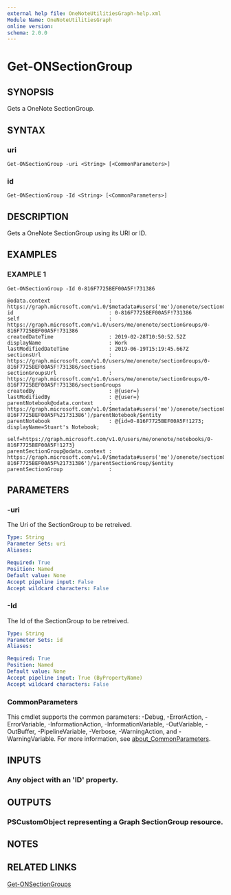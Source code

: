 ```yaml
---
external help file: OneNoteUtilitiesGraph-help.xml
Module Name: OneNoteUtilitiesGraph
online version:
schema: 2.0.0
---
```


# Get-ONSectionGroup

## SYNOPSIS
Gets a OneNote SectionGroup.

## SYNTAX

### uri
```
Get-ONSectionGroup -uri <String> [<CommonParameters>]
```

### id
```
Get-ONSectionGroup -Id <String> [<CommonParameters>]
```

## DESCRIPTION
Gets a OneNote SectionGroup using its URI or ID.

## EXAMPLES

### EXAMPLE 1
```
Get-ONSectionGroup -Id 0-816F7725BEF00A5F!731386

@odata.context                   : https://graph.microsoft.com/v1.0/$metadata#users('me')/onenote/sectionGroups/$entity
id                               : 0-816F7725BEF00A5F!731386
self                             : https://graph.microsoft.com/v1.0/users/me/onenote/sectionGroups/0-816F7725BEF00A5F!731386
createdDateTime                  : 2019-02-28T10:50:52.52Z
displayName                      : Work
lastModifiedDateTime             : 2019-06-19T15:19:45.667Z
sectionsUrl                      : https://graph.microsoft.com/v1.0/users/me/onenote/sectionGroups/0-816F7725BEF00A5F!731386/sections
sectionGroupsUrl                 : https://graph.microsoft.com/v1.0/users/me/onenote/sectionGroups/0-816F7725BEF00A5F!731386/sectionGroups
createdBy                        : @{user=}
lastModifiedBy                   : @{user=}
parentNotebook@odata.context     : https://graph.microsoft.com/v1.0/$metadata#users('me')/onenote/sectionGroups('0-816F7725BEF00A5F%21731386')/parentNotebook/$entity
parentNotebook                   : @{id=0-816F7725BEF00A5F!1273; displayName=Stuart's Notebook;
                                   self=https://graph.microsoft.com/v1.0/users/me/onenote/notebooks/0-816F7725BEF00A5F!1273}
parentSectionGroup@odata.context : https://graph.microsoft.com/v1.0/$metadata#users('me')/onenote/sectionGroups('0-816F7725BEF00A5F%21731386')/parentSectionGroup/$entity
parentSectionGroup               :
```

## PARAMETERS

### -uri
The Uri of the SectionGroup to be retreived.

```yaml
Type: String
Parameter Sets: uri
Aliases:

Required: True
Position: Named
Default value: None
Accept pipeline input: False
Accept wildcard characters: False
```

### -Id
The Id of the SectionGroup to be retreived.

```yaml
Type: String
Parameter Sets: id
Aliases:

Required: True
Position: Named
Default value: None
Accept pipeline input: True (ByPropertyName)
Accept wildcard characters: False
```

### CommonParameters
This cmdlet supports the common parameters: -Debug, -ErrorAction, -ErrorVariable, -InformationAction, -InformationVariable, -OutVariable, -OutBuffer, -PipelineVariable, -Verbose, -WarningAction, and -WarningVariable. For more information, see [about_CommonParameters](http://go.microsoft.com/fwlink/?LinkID=113216).

## INPUTS

### Any object with an 'ID' property.
## OUTPUTS

### PSCustomObject representing a Graph SectionGroup resource.
## NOTES

## RELATED LINKS

[Get-ONSectionGroups](Get-ONSectionGroups.md)

